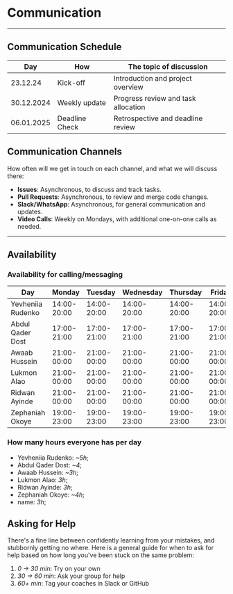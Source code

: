 <!--
    this template is for inspiration, feel free to change it however you like!

    Careful! be sure to protect your privacy when filling out this document
        everything you write here will be public
        so share only what you are comfortable sharing online
        you can share the rest in confidence with you group by another channel
-->

# Communication

______________________________________________________________________

## Communication Schedule

| Day         | How        | The topic of discussion         |
| ----------- | ---------  | ------------------------------ |
| 23.12.24    | Kick-off   | Introduction and project overview |
| 30.12.2024  | Weekly update | Progress review and task allocation |
| 06.01.2025  | Deadline Check | Retrospective and deadline review |

## Communication Channels

How often will we get in touch on each channel, and what we will discuss there:

- **Issues**: Asynchronous, to discuss and track tasks.
- **Pull Requests**: Asynchronous, to review and merge code changes.
- **Slack/WhatsApp**: Asynchronous, for general communication and updates.
- **Video Calls**: Weekly on Mondays, with additional one-on-one calls as needed.

______________________________________________________________________

## Availability

### Availability for calling/messaging

|Day|Monday|Tuesday|Wednesday|Thursday|Friday|Saturday|Sunday|
|-|-|-|-|-|-|-|-|
|Yevheniia Rudenko|14:00-20:00|14:00-20:00|14:00-20:00| 14:00-20:00|14:00-20:00|19:00-21:00|19:00-21:00|
|Abdul Qader Dost|17:00-21:00| 17:00-21:00|17:00-21:00| 17:00-21:00 |17:00-21:00|14:00-20:00|14:00-20:00|
|Awaab Hussein|21:00-00:00|21:00-00:00| 21:00-00:00|21:00-00:00|21:00-00:00|21:00-00:00|21:00-00:00|
|Lukmon Alao|21:00-00:00|21:00-00:00| 21:00-00:00|21:00-00:00|21:00-00:00|21:00-00:00|21:00-00:00|
|Ridwan Ayinde|21:00-00:00|21:00-00:00| 21:00-00:00|21:00-00:00|21:00-00:00|13:00-16:00|13:00-16:00|
|Zephaniah Okoye|19:00-23:00|19:00-23:00|19:00-23:00|19:00-23:00|19:00-23:00|12:00-17:00|14:00-19:00|

### How many hours everyone has per day

- Yevheniia Rudenko: _~5h_;
- Abdul Qader Dost: _~4_;
- Awaab Hussein: _~3h_;
- Lukmon Alao: _3h_;
- Ridwan Ayinde: _3h_;
- Zephaniah Okoye: _~4h_;
- name: _3h_;

## Asking for Help

There's a fine line between confidently learning from your mistakes, and
stubbornly getting no where. Here is a general guide for when to ask for help
based on how long you've been stuck on the same problem:

1. _0 -> 30 min_: Try on your own
1. _30 -> 60 min_: Ask your group for help
1. _60+ min_: Tag your coaches in Slack or GitHub
